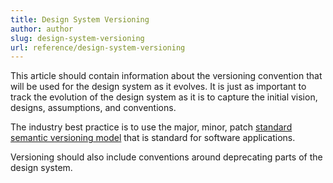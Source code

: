 ```yaml
---
title: Design System Versioning
author: author
slug: design-system-versioning
url: reference/design-system-versioning
---
```


This article should contain information about the versioning convention that will be used for the design system as it evolves. It is just as important to track the evolution of the design system as it is to capture the initial vision, designs, assumptions, and conventions.

The industry best practice is to use the major, minor, patch [standard semantic versioning model](https://semver.org/) that is standard for software applications.

Versioning should also include conventions around deprecating parts of the design system.
